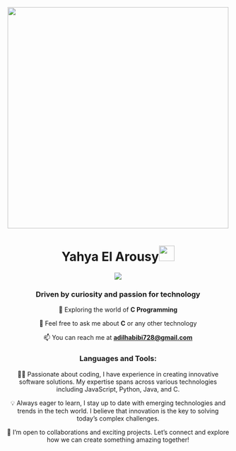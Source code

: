 <div align="center">
<p align="center"><img src="https://media.giphy.com/media/137EaR4vAOCn1S/giphy.gif?cid=790b7611epc72at1jlu8lcm4n9ohcxn3abga1ua7juyv9pe5&ep=v1_gifs_search&rid=giphy.gif&ct=g" width="500px"></p>
<h1 align="center"><b>Yahya El Arousy</b><img src="https://media.giphy.com/media/hvRJCLFzcasrR4ia7z/giphy.gif" width="35"></h1>
<p align="center">
  <a  href="https://github.com/DenverCoder1/readme-typing-svg"><img src="https://readme-typing-svg.herokuapp.com?font=Time+New+Roman&color=cyan&size=25&center=true&vCenter=true&width=600&height=100&lines=Welcome+to+my+profile!;I+am+a+tech+enthusiast+with+an+interest+in+innovation.;Currently+learning+new+skills+in+software+development..<3" style="color:red" ></a>
</p>
<h3 align="center">Driven by curiosity and passion for technology</h3>

🌱 Exploring the world of **C Programming**

💬 Feel free to ask me about **C** or any other technology

📫 You can reach me at **adilhabibi728@gmail.com**

<h3>Languages and Tools:</h3>

👨‍💻 Passionate about coding, I have experience in creating innovative software solutions. My expertise spans across various technologies including JavaScript, Python, Java, and C.

💡 Always eager to learn, I stay up to date with emerging technologies and trends in the tech world. I believe that innovation is the key to solving today’s complex challenges.

🤝 I’m open to collaborations and exciting projects. Let’s connect and explore how we can create something amazing together!
